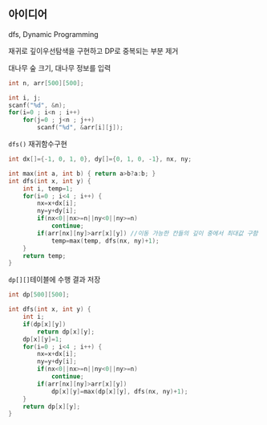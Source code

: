 ## 아이디어
dfs, Dynamic Programming  
  
재귀로 깊이우선탐색을 구현하고 DP로 중복되는 부분 제거  
  
대나무 숲 크기, 대나무 정보를 입력
```c
int n, arr[500][500];

int i, j;
scanf("%d", &n);
for(i=0 ; i<n ; i++)
	for(j=0 ; j<n ; j++)
		scanf("%d", &arr[i][j]);
```
`dfs()` 재귀함수구현
```c
int dx[]={-1, 0, 1, 0}, dy[]={0, 1, 0, -1}, nx, ny;

int max(int a, int b) { return a>b?a:b; }
int dfs(int x, int y) {
	int i, temp=1;
	for(i=0 ; i<4 ; i++) {
		nx=x+dx[i];
		ny=y+dy[i];
		if(nx<0||nx>=n||ny<0||ny>=n)
			continue;
		if(arr[nx][ny]>arr[x][y]) //이동 가능한 칸들의 깊이 중에서 최대값 구함
			temp=max(temp, dfs(nx, ny)+1);
	}
	return temp;
}
```
`dp[][]`테이블에 수행 결과 저장
```c
int dp[500][500];

int dfs(int x, int y) {
	int i;
	if(dp[x][y])
		return dp[x][y];
	dp[x][y]=1;
	for(i=0 ; i<4 ; i++) {
		nx=x+dx[i];
		ny=y+dy[i];
		if(nx<0||nx>=n||ny<0||ny>=n)
			continue;
		if(arr[nx][ny]>arr[x][y])
			dp[x][y]=max(dp[x][y], dfs(nx, ny)+1);
	}
	return dp[x][y];
}
```
